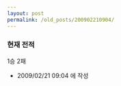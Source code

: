 ```yaml
---
layout: post
permalink: /old_posts/200902210904/
---
```


### 현재 전적

1승 2패





- 2009/02/21 09:04 에 작성